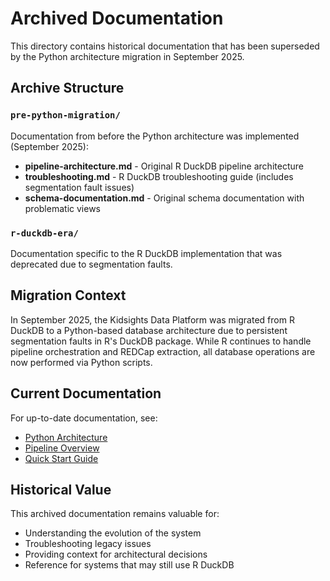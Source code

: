 # Archived Documentation

This directory contains historical documentation that has been superseded by the Python architecture migration in September 2025.

## Archive Structure

### `pre-python-migration/`
Documentation from before the Python architecture was implemented (September 2025):
- **pipeline-architecture.md** - Original R DuckDB pipeline architecture
- **troubleshooting.md** - R DuckDB troubleshooting guide (includes segmentation fault issues)
- **schema-documentation.md** - Original schema documentation with problematic views

### `r-duckdb-era/`
Documentation specific to the R DuckDB implementation that was deprecated due to segmentation faults.

## Migration Context

In September 2025, the Kidsights Data Platform was migrated from R DuckDB to a Python-based database architecture due to persistent segmentation faults in R's DuckDB package. While R continues to handle pipeline orchestration and REDCap extraction, all database operations are now performed via Python scripts.

## Current Documentation

For up-to-date documentation, see:
- [Python Architecture](../python/architecture.md)
- [Pipeline Overview](../pipeline/overview.md)
- [Quick Start Guide](../guides/quick-start.md)

## Historical Value

This archived documentation remains valuable for:
- Understanding the evolution of the system
- Troubleshooting legacy issues
- Providing context for architectural decisions
- Reference for systems that may still use R DuckDB